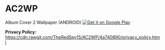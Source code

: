 # AC2WP
Album Cover 2 Wallpaper (ANDROID)
<a href='https://play.google.com/store/apps/details?id=theredspy15.ac2wp&pcampaignid=MKT-Other-global-all-co-prtnr-py-PartBadge-Mar2515-1'><img alt='Get it on Google Play' src='https://play.google.com/intl/en_us/badges/images/generic/en_badge_web_generic.png'/></a>


__Privacy Policy:__ https://cdn.rawgit.com/TheRedSpy15/AC2WP/4a740890/privacy_policy.html
